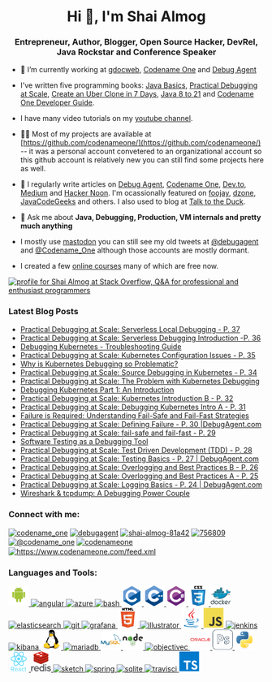 <h1 align="center">Hi 👋, I'm Shai Almog</h1>
<h3 align="center">Entrepreneur, Author, Blogger, Open Source Hacker, DevRel, Java Rockstar and Conference Speaker</h3>

- 🔭 I’m currently working at [gdocweb](https://gdocweb.com/), [Codename One](https://www.codenameone.com/) and [Debug Agent](https://debugagent.com/)

- I've written five programming books: [Java Basics](https://www.amazon.com/Java-Basics-Practical-Introduction-Full-Stack/dp/B0CCCJ38WH/), [Practical Debugging at Scale](https://www.amazon.com/Practical-Debugging-Scale-Kubernetes-Production/dp/1484290410/), [Create an Uber Clone in 7 Days](https://www.amazon.com/Create-Uber-Clone-Days-mobile-ebook/dp/B07FRXZRRV/), [Java 8 to 21](https://www.amazon.com/dp/B0C9WW8PFL/) and [Codename One Developer Guide](https://www.amazon.com/dp/B01JG0O3CK/).

- I have many video tutorials on my [youtube channel](https://www.youtube.com/@debugagent/).

- 👨‍💻 Most of my projects are available at [https://github.com/codenameone/](https://github.com/codenameone/) -- it was a personal account convetered to an organizational account so this github account is relatively new you can still find some projects here as well.

- 📝 I regularly write articles on [Debug Agent](https://debugagent.com/), [Codename One](https://www.codenameone.com/blog), [Dev.to](https://dev.to/codename_one/), [Medium](https://medium.com/@Codename_One) and [Hacker Noon](https://hackernoon.com/u/Codename_One). I'm ocassionally featured on [foojay](https://foojay.io/), [dzone](https://dzone.com/users/308/sa74997.html), [JavaCodeGeeks](https://www.javacodegeeks.com/user/shai.almog?profiletab=posts) and others. I also used to blog at [Talk to the Duck](https://talktotheduck.dev/).

- 💬 Ask me about **Java, Debugging, Production, VM internals and pretty much anything**

- I mostly use [mastodon](https://mastodon.social/@debugagent) you can still see my old tweets at [@debugagent](https://twitter.com/debugagent) and [@Codename_One](https://twitter.com/Codename_One) although those accounts are mostly dormant.

- I created a few [online courses](https://debugagent.com/series/cn1) many of which are free now. 

<a href="https://stackoverflow.com/users/756809/shai-almog"><img src="https://stackoverflow.com/users/flair/756809.png" width="208" height="58" alt="profile for Shai Almog at Stack Overflow, Q&amp;A for professional and enthusiast programmers" title="profile for Shai Almog at Stack Overflow, Q&amp;A for professional and enthusiast programmers"></a>

### Latest Blog Posts
<!-- BLOG-POST-LIST:START -->
- [Practical Debugging at Scale: Serverless Local Debugging - P. 37](https://www.youtube.com/watch?v=SlFA-JlTYGM)
- [Practical Debugging at Scale: Serverless Debugging Introduction -P. 36](https://www.youtube.com/watch?v=B6uyutAbEDw)
- [Debugging Kubernetes - Troubleshooting Guide](https://debugagent.com/debugging-kubernetes-troubleshooting-guide)
- [Practical Debugging at Scale: Kubernetes Configuration Issues - P. 35](https://www.youtube.com/watch?v=Q3cy8i4tsyQ)
- [Why is Kubernetes Debugging so Problematic?](https://debugagent.com/why-is-kubernetes-debugging-so-problematic)
- [Practical Debugging at Scale: Source Debugging in Kubernetes - P. 34](https://www.youtube.com/watch?v=bRnOGb7rUV4)
- [Practical Debugging at Scale: The Problem with Kubernetes Debugging](https://www.youtube.com/watch?v=xkOekt02mNY)
- [Debugging Kubernetes Part 1: An Introduction](https://debugagent.com/debugging-kubernetes-part-1-an-introduction)
- [Practical Debugging at Scale: Kubernetes Introduction B - P. 32](https://www.youtube.com/watch?v=4_uSwwGEK58)
- [Practical Debugging at Scale: Debugging Kubernetes Intro A - P. 31](https://www.youtube.com/watch?v=sWclLQgbIUQ)
- [Failure is Required: Understanding Fail-Safe and Fail-Fast Strategies](https://debugagent.com/failure-is-required-understanding-fail-safe-and-fail-fast-strategies)
- [Practical Debugging at Scale: Defining Failure - P. 30 |DebugAgent.com](https://www.youtube.com/watch?v=N4OFIiJV22I)
- [Practical Debugging at Scale: fail-safe and fail-fast - P. 29](https://www.youtube.com/watch?v=9Yv1Jj3yn2c)
- [Software Testing as a Debugging Tool](https://debugagent.com/software-testing-as-a-debugging-tool)
- [Practical Debugging at Scale: Test Driven Development &lpar;TDD&rpar; - P. 28](https://www.youtube.com/watch?v=yImkjlm08Cw)
- [Practical Debugging at Scale: Testing Basics - P. 27 | DebugAgent.com](https://www.youtube.com/watch?v=yap509UZz6M)
- [Practical Debugging at Scale: Overlogging and Best Practices B - P. 26](https://www.youtube.com/watch?v=mOTsg5qbRy0)
- [Practical Debugging at Scale: Overlogging and Best Practices A - P. 25](https://www.youtube.com/watch?v=IjqEmz0NAEo)
- [Practical Debugging at Scale: Logging Basics - P. 24 | DebugAgent.com](https://www.youtube.com/watch?v=CBfTDhlv_Ow)
- [Wireshark &amp; tcpdump: A Debugging Power Couple](https://debugagent.com/wireshark-tcpdump-a-debugging-power-couple)
<!-- BLOG-POST-LIST:END -->

<h3 align="left">Connect with me:</h3>
<p align="left">
<a href="https://dev.to/codename_one" target="blank"><img align="center" src="https://cdn.jsdelivr.net/npm/simple-icons@3.0.1/icons/dev-dot-to.svg" alt="codename_one" height="30" width="40" /></a>
<a href="https://twitter.com/debugagent" target="blank"><img align="center" src="https://raw.githubusercontent.com/rahuldkjain/github-profile-readme-generator/master/src/images/icons/Social/twitter.svg" alt="debugagent" height="30" width="40" /></a>
<a href="https://linkedin.com/in/shai-almog-81a42" target="blank"><img align="center" src="https://raw.githubusercontent.com/rahuldkjain/github-profile-readme-generator/master/src/images/icons/Social/linked-in-alt.svg" alt="shai-almog-81a42" height="30" width="40" /></a>
<a href="https://stackoverflow.com/users/756809" target="blank"><img align="center" src="https://raw.githubusercontent.com/rahuldkjain/github-profile-readme-generator/master/src/images/icons/Social/stack-overflow.svg" alt="756809" height="30" width="40" /></a>
<a href="https://medium.com/@codename_one" target="blank"><img align="center" src="https://raw.githubusercontent.com/rahuldkjain/github-profile-readme-generator/master/src/images/icons/Social/medium.svg" alt="@codename_one" height="30" width="40" /></a>
<a href="https://www.youtube.com/c/codenameone" target="blank"><img align="center" src="https://raw.githubusercontent.com/rahuldkjain/github-profile-readme-generator/master/src/images/icons/Social/youtube.svg" alt="codenameone" height="30" width="40" /></a>
<a href="/https://www.codenameone.com/feed.xml" target="blank"><img align="center" src="https://raw.githubusercontent.com/rahuldkjain/github-profile-readme-generator/master/src/images/icons/Social/rss.svg" alt="https://www.codenameone.com/feed.xml" height="30" width="40" /></a>
</p>

<h3 align="left">Languages and Tools:</h3>
<p align="left"> <a href="https://developer.android.com" target="_blank"> <img src="https://raw.githubusercontent.com/devicons/devicon/master/icons/android/android-original-wordmark.svg" alt="android" width="40" height="40"/> </a> <a href="https://angular.io" target="_blank"> <img src="https://angular.io/assets/images/logos/angular/angular.svg" alt="angular" width="40" height="40"/> </a> <a href="https://azure.microsoft.com/en-in/" target="_blank"> <img src="https://www.vectorlogo.zone/logos/microsoft_azure/microsoft_azure-icon.svg" alt="azure" width="40" height="40"/> </a> <a href="https://www.gnu.org/software/bash/" target="_blank"> <img src="https://www.vectorlogo.zone/logos/gnu_bash/gnu_bash-icon.svg" alt="bash" width="40" height="40"/> </a> <a href="https://www.cprogramming.com/" target="_blank"> <img src="https://raw.githubusercontent.com/devicons/devicon/master/icons/c/c-original.svg" alt="c" width="40" height="40"/> </a> <a href="https://www.w3schools.com/cpp/" target="_blank"> <img src="https://raw.githubusercontent.com/devicons/devicon/master/icons/cplusplus/cplusplus-original.svg" alt="cplusplus" width="40" height="40"/> </a> <a href="https://www.w3schools.com/cs/" target="_blank"> <img src="https://raw.githubusercontent.com/devicons/devicon/master/icons/csharp/csharp-original.svg" alt="csharp" width="40" height="40"/> </a> <a href="https://www.w3schools.com/css/" target="_blank"> <img src="https://raw.githubusercontent.com/devicons/devicon/master/icons/css3/css3-original-wordmark.svg" alt="css3" width="40" height="40"/> </a> <a href="https://www.docker.com/" target="_blank"> <img src="https://raw.githubusercontent.com/devicons/devicon/master/icons/docker/docker-original-wordmark.svg" alt="docker" width="40" height="40"/> </a> <a href="https://www.elastic.co" target="_blank"> <img src="https://www.vectorlogo.zone/logos/elastic/elastic-icon.svg" alt="elasticsearch" width="40" height="40"/> </a> <a href="https://git-scm.com/" target="_blank"> <img src="https://www.vectorlogo.zone/logos/git-scm/git-scm-icon.svg" alt="git" width="40" height="40"/> </a> <a href="https://grafana.com" target="_blank"> <img src="https://www.vectorlogo.zone/logos/grafana/grafana-icon.svg" alt="grafana" width="40" height="40"/> </a> <a href="https://www.w3.org/html/" target="_blank"> <img src="https://raw.githubusercontent.com/devicons/devicon/master/icons/html5/html5-original-wordmark.svg" alt="html5" width="40" height="40"/> </a> <a href="https://www.adobe.com/in/products/illustrator.html" target="_blank"> <img src="https://www.vectorlogo.zone/logos/adobe_illustrator/adobe_illustrator-icon.svg" alt="illustrator" width="40" height="40"/> </a> <a href="https://www.java.com" target="_blank"> <img src="https://raw.githubusercontent.com/devicons/devicon/master/icons/java/java-original.svg" alt="java" width="40" height="40"/> </a> <a href="https://developer.mozilla.org/en-US/docs/Web/JavaScript" target="_blank"> <img src="https://raw.githubusercontent.com/devicons/devicon/master/icons/javascript/javascript-original.svg" alt="javascript" width="40" height="40"/> </a> <a href="https://www.jenkins.io" target="_blank"> <img src="https://www.vectorlogo.zone/logos/jenkins/jenkins-icon.svg" alt="jenkins" width="40" height="40"/> </a> <a href="https://www.elastic.co/kibana" target="_blank"> <img src="https://www.vectorlogo.zone/logos/elasticco_kibana/elasticco_kibana-icon.svg" alt="kibana" width="40" height="40"/> </a> <a href="https://www.linux.org/" target="_blank"> <img src="https://raw.githubusercontent.com/devicons/devicon/master/icons/linux/linux-original.svg" alt="linux" width="40" height="40"/> </a> <a href="https://mariadb.org/" target="_blank"> <img src="https://www.vectorlogo.zone/logos/mariadb/mariadb-icon.svg" alt="mariadb" width="40" height="40"/> </a> <a href="https://www.mysql.com/" target="_blank"> <img src="https://raw.githubusercontent.com/devicons/devicon/master/icons/mysql/mysql-original-wordmark.svg" alt="mysql" width="40" height="40"/> </a> <a href="https://nodejs.org" target="_blank"> <img src="https://raw.githubusercontent.com/devicons/devicon/master/icons/nodejs/nodejs-original-wordmark.svg" alt="nodejs" width="40" height="40"/> </a> <a href="https://developer.apple.com/library/archive/documentation/Cocoa/Conceptual/ProgrammingWithObjectiveC/Introduction/Introduction.html" target="_blank"> <img src="https://www.vectorlogo.zone/logos/apple_objectivec/apple_objectivec-icon.svg" alt="objectivec" width="40" height="40"/> </a> <a href="https://www.oracle.com/" target="_blank"> <img src="https://raw.githubusercontent.com/devicons/devicon/master/icons/oracle/oracle-original.svg" alt="oracle" width="40" height="40"/> </a> <a href="https://www.photoshop.com/en" target="_blank"> <img src="https://raw.githubusercontent.com/devicons/devicon/master/icons/photoshop/photoshop-line.svg" alt="photoshop" width="40" height="40"/> </a> <a href="https://www.python.org" target="_blank"> <img src="https://raw.githubusercontent.com/devicons/devicon/master/icons/python/python-original.svg" alt="python" width="40" height="40"/> </a> <a href="https://reactjs.org/" target="_blank"> <img src="https://raw.githubusercontent.com/devicons/devicon/master/icons/react/react-original-wordmark.svg" alt="react" width="40" height="40"/> </a> <a href="https://redis.io" target="_blank"> <img src="https://raw.githubusercontent.com/devicons/devicon/master/icons/redis/redis-original-wordmark.svg" alt="redis" width="40" height="40"/> </a> <a href="https://www.sketch.com/" target="_blank"> <img src="https://www.vectorlogo.zone/logos/sketchapp/sketchapp-icon.svg" alt="sketch" width="40" height="40"/> </a> <a href="https://spring.io/" target="_blank"> <img src="https://www.vectorlogo.zone/logos/springio/springio-icon.svg" alt="spring" width="40" height="40"/> </a> <a href="https://www.sqlite.org/" target="_blank"> <img src="https://www.vectorlogo.zone/logos/sqlite/sqlite-icon.svg" alt="sqlite" width="40" height="40"/> </a> <a href="https://travis-ci.org" target="_blank"> <img src="https://www.vectorlogo.zone/logos/travis-ci/travis-ci-icon.svg" alt="travisci" width="40" height="40"/> </a> <a href="https://www.typescriptlang.org/" target="_blank"> <img src="https://raw.githubusercontent.com/devicons/devicon/master/icons/typescript/typescript-original.svg" alt="typescript" width="40" height="40"/> </a> </p>

